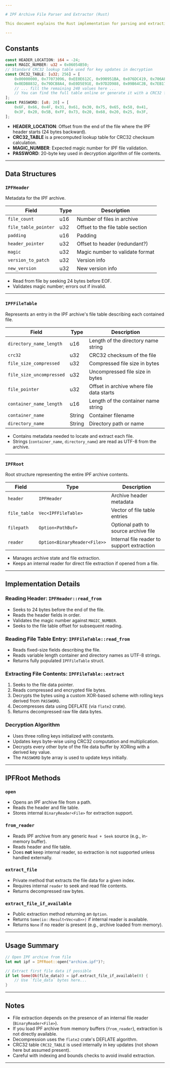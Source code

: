 ```yaml
---

# IPF Archive File Parser and Extractor (Rust)

This document explains the Rust implementation for parsing and extracting files from an **IPF archive** format, which includes header reading, file table parsing, decryption, and decompression of files.

---
```


## Constants

```rust
const HEADER_LOCATION: i64 = -24;
const MAGIC_NUMBER: u32 = 0x06054B50;
// Standard CRC32 lookup table used for key updates in decryption
const CRC32_TABLE: [u32; 256] = [
    0x00000000, 0x77073096, 0xEE0E612C, 0x990951BA, 0x076DC419, 0x706AF48F, 0xE963A535, 0x9E6495A3,
    0x0EDB8832, 0x79DCB8A4, 0xE0D5E91E, 0x97D2D988, 0x09B64C2B, 0x7EB17CBD, 0xE7B82D07, 0x90BF1D91,
    // ... fill the remaining 240 values here ...
    // You can find the full table online or generate it with a CRC32 function.
];
const PASSWORD: [u8; 20] = [
    0x6F, 0x66, 0x4F, 0x31, 0x61, 0x30, 0x75, 0x65, 0x58, 0x41,
    0x3F, 0x20, 0x5B, 0xFF, 0x73, 0x20, 0x68, 0x20, 0x25, 0x3F,
];
```

* **HEADER\_LOCATION**: Offset from the end of the file where the IPF header starts (24 bytes backward).
* **CRC32_TABLE** is a precomputed lookup table for CRC32 checksum calculation.
* **MAGIC\_NUMBER**: Expected magic number for IPF file validation.
* **PASSWORD**: 20-byte key used in decryption algorithm of file contents.

---

## Data Structures

### `IPFHeader`

Metadata for the IPF archive.

| Field                | Type | Description                      |
| -------------------- | ---- | -------------------------------- |
| `file_count`         | u16  | Number of files in archive       |
| `file_table_pointer` | u32  | Offset to the file table section |
| `padding`            | u16  | Padding                          |
| `header_pointer`     | u32  | Offset to header (redundant?)    |
| `magic`              | u32  | Magic number to validate format  |
| `version_to_patch`   | u32  | Version info                     |
| `new_version`        | u32  | New version info                 |

* Read from file by seeking 24 bytes before EOF.
* Validates magic number; errors out if invalid.

---

### `IPFFileTable`

Represents an entry in the IPF archive's file table describing each contained file.

| Field                    | Type   | Description                              |
| ------------------------ | ------ | ---------------------------------------- |
| `directory_name_length`  | u16    | Length of the directory name string      |
| `crc32`                  | u32    | CRC32 checksum of the file               |
| `file_size_compressed`   | u32    | Compressed file size in bytes            |
| `file_size_uncompressed` | u32    | Uncompressed file size in bytes          |
| `file_pointer`           | u32    | Offset in archive where file data starts |
| `container_name_length`  | u16    | Length of the container name string      |
| `container_name`         | String | Container filename                       |
| `directory_name`         | String | Directory path or name                   |

* Contains metadata needed to locate and extract each file.
* Strings (`container_name`, `directory_name`) are read as UTF-8 from the archive.

---

### `IPFRoot`

Root structure representing the entire IPF archive contents.

| Field        | Type                         | Description                                |
| ------------ | ---------------------------- | ------------------------------------------ |
| `header`     | `IPFHeader`                  | Archive header metadata                    |
| `file_table` | `Vec<IPFFileTable>`          | Vector of file table entries               |
| `filepath`   | `Option<PathBuf>`            | Optional path to source archive file       |
| `reader`     | `Option<BinaryReader<File>>` | Internal file reader to support extraction |

* Manages archive state and file extraction.
* Keeps an internal reader for direct file extraction if opened from a file.

---

## Implementation Details

### Reading Header: `IPFHeader::read_from`

* Seeks to 24 bytes before the end of the file.
* Reads the header fields in order.
* Validates the magic number against `MAGIC_NUMBER`.
* Seeks to the file table offset for subsequent reading.

### Reading File Table Entry: `IPFFileTable::read_from`

* Reads fixed-size fields describing the file.
* Reads variable length container and directory names as UTF-8 strings.
* Returns fully populated `IPFFileTable` struct.

### Extracting File Contents: `IPFFileTable::extract`

1. Seeks to the file data pointer.
2. Reads compressed and encrypted file bytes.
3. Decrypts the bytes using a custom XOR-based scheme with rolling keys derived from `PASSWORD`.
4. Decompresses data using DEFLATE (via `flate2` crate).
5. Returns decompressed raw file data bytes.

### Decryption Algorithm

* Uses three rolling keys initialized with constants.
* Updates keys byte-wise using CRC32 computation and multiplication.
* Decrypts every other byte of the file data buffer by XORing with a derived key value.
* The `PASSWORD` byte array is used to update keys initially.

---

## IPFRoot Methods

### `open`

* Opens an IPF archive file from a path.
* Reads the header and file table.
* Stores internal `BinaryReader<File>` for extraction support.

### `from_reader`

* Reads IPF archive from any generic `Read + Seek` source (e.g., in-memory buffer).
* Reads header and file table.
* Does **not** keep internal reader, so extraction is not supported unless handled externally.

### `extract_file`

* Private method that extracts the file data for a given index.
* Requires internal `reader` to seek and read file contents.
* Returns decompressed raw bytes.

### `extract_file_if_available`

* Public extraction method returning an `Option`.
* Returns `Some(io::Result<Vec<u8>>)` if internal reader is available.
* Returns `None` if no reader is present (e.g., archive loaded from memory).

---

## Usage Summary

```rust
// Open IPF archive from file
let mut ipf = IPFRoot::open("archive.ipf")?;

// Extract first file data if possible
if let Some(Ok(file_data)) = ipf.extract_file_if_available(0) {
    // Use `file_data` bytes here...
}
```

---

## Notes

* File extraction depends on the presence of an internal file reader (`BinaryReader<File>`).
* If you load IPF archive from memory buffers (`from_reader`), extraction is not directly available.
* Decompression uses the `flate2` crate's DEFLATE algorithm.
* CRC32 table `CRC32_TABLE` is used internally in key updates (not shown here but assumed present).
* Careful with indexing and bounds checks to avoid invalid extraction.

---